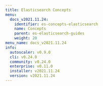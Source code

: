 ```yaml
---
title: Elasticsearch Concepts
menu:
  docs_v2021.11.24:
    identifier: es-concepts-elasticsearch
    name: Concepts
    parent: es-elasticsearch-guides
    weight: 20
menu_name: docs_v2021.11.24
info:
  autoscaler: v0.9.0
  cli: v0.24.0
  community: v0.24.0
  enterprise: v0.11.0
  installer: v2021.11.24
  version: v2021.11.24
---
```


